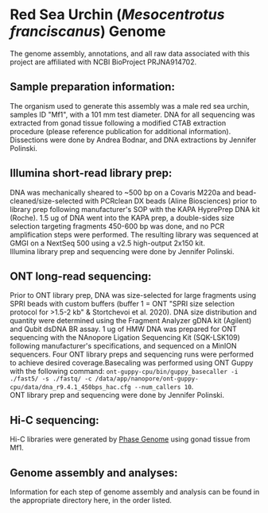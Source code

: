 # Red Sea Urchin (*Mesocentrotus franciscanus*) Genome

The genome assembly, annotations, and all raw data associated with this project are affiliated with NCBI BioProject PRJNA914702.


## Sample preparation information:

The organism used to generate this assembly was a male red sea urchin, samples ID "Mf1", with a 101 mm test diameter. DNA for all sequencing was extracted from gonad tissue following a modified CTAB extraction procedure (please reference publication for additional information).  
Dissections were done by Andrea Bodnar, and DNA extractions by Jennifer Polinski. 

## Illumina short-read library prep:

DNA was mechanically sheared to ~500 bp on a Covaris M220a and bead-cleaned/size-selected with PCRclean DX beads (Aline Biosciences) prior to library prep following manufacturer's SOP with the KAPA HyprePrep DNA kit (Roche). 1.5 ug of DNA went into the KAPA prep, a double-sides size selection targeting fragments 450-600 bp was done, and no PCR amplification steps were performed. The resulting library was sequenced at GMGI on a NextSeq 500 using a v2.5 high-output 2x150 kit.  
Illumina library prep and sequencing were done by Jennifer Polinski.

## ONT long-read sequencing:

Prior to ONT library prep, DNA was size-selected for large fragments using SPRI beads with custom buffers (buffer 1 = ONT "SPRI size selection protocol for >1.5-2 kb"  & Stortchevoi et al. 2020). DNA size distribution and quantity were determined using the Fragment Analyzer gDNA kit (Agilent) and Qubit dsDNA BR assay. 1 ug of HMW DNA was prepared for ONT sequencing with the NAnopore Ligation Sequencing Kit (SQK-LSK109) following manufacturer's specifications, and sequenced on a MinION sequencers. Four ONT library preps and sequencing runs were performed to achieve desired coverage.Basecaling was performed using ONT Guppy with the following command: ```ont-guppy-cpu/bin/guppy_basecaller -i ./fast5/ -s ./fastq/ -c /data/app/nanopore/ont-guppy-cpu/data/dna_r9.4.1_450bps_hac.cfg --num_callers 10```.   
ONT library prep and sequencing were done by Jennifer Polinski.

## Hi-C sequencing:

Hi-C libraries were generated by [Phase Genome](https://phasegenomics.com/) using gonad tissue from Mf1.  

## Genome assembly and analyses:

Information for each step of genome assembly and analysis can be found in the appropriate directory here, in the order listed. 

